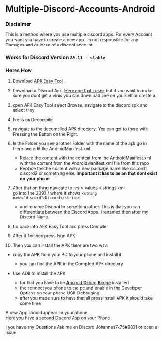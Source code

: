 # Multiple-Discord-Accounts-Android

### Disclaimer
This is a method where you use multiple discord apps. For every Account you want you have to create a new app. Im not responsible for any Damages and or loose of a discord account.

### Works for Discord Version `89.11 - stable`

### Heres How
1. Download [APK Easy Tool](https://forum.xda-developers.com/t/tool-windows-apk-easy-tool-v1-59-2-2021-04-03.3333960/)
2. Download a Discord Apk. [Here one that i used](https://drive.google.com/file/d/1qxdWM4quQOzVqoPjPr_UDf9tpzbYKJz6/view?usp=sharing) but if you want to make sure you dont get a virus you can download one on yourself or create a.

3. open APK Easy Tool select Browse, navigate to the discord apk and select they  
5. Press on Decompile
6. navigate to the decompiled APK directory. You can get to there with Pressing the Button on the Right.
7. In the Folder you see another Folder with the name of the apk go in there and edit the AndroidManifest.xml
    * Relace the content with the content from the AndroidManifest.xml with the content from the AndroidManifest.xml file from this repo
    * Replace the the content <replace with a new package name> with a new package name like discord1, discord2 or something else. **Important it has to be an that dont exist on your phone**   
8. After that on thing navigate to res > values > strings.xml   
  go into line 2090 / where it shows `<string name="discord">Discord</string>`
    * and rename Discord to something other. This is that you can differentiate between the Discord Apps. I renamed then after my Discord Name.
8. Go back into APK Easy Tool and press Compile
9. After it finished press Sign APK
  
10. Then you can install the APK there are two way:  
* copy the APK from your PC to your phone and install it  
    * you can find the APK in the Compiled APK directory  
  
* Use ADB to install the APK  
    * for that you have to be [**A**ndroid **D**ebug **B**ridge](https://developer.android.com/studio/releases/platform-tools) installed
    * the connect you phone to the pc and enable in the Developer Options on your phone USB-Debbuging
    * after you made sure to have that all press install APK it should take some time

A new App should appear on your phone.  
Here you have a second Discord App on your Phone
   
I you have any Questions Ask me on Discord Johannes7k75#9801
   or open a issue
